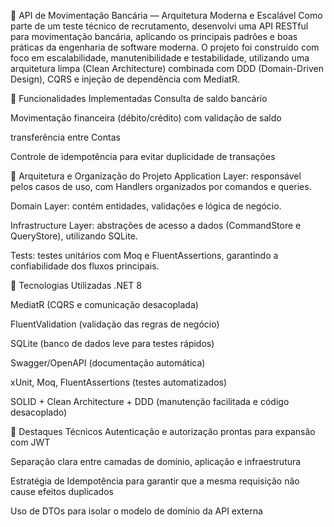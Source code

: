 🏦 API de Movimentação Bancária — Arquitetura Moderna e Escalável
Como parte de um teste técnico de recrutamento, desenvolvi uma API RESTful para movimentação bancária, aplicando os principais padrões e boas práticas da engenharia de software moderna. O projeto foi construído com foco em escalabilidade, manutenibilidade e testabilidade, utilizando uma arquitetura limpa (Clean Architecture) combinada com DDD (Domain-Driven Design), CQRS e injeção de dependência com MediatR.

🚀 Funcionalidades Implementadas
Consulta de saldo bancário

Movimentação financeira (débito/crédito) com validação de saldo

transferência entre Contas 

Controle de idempotência para evitar duplicidade de transações

🧱 Arquitetura e Organização do Projeto
Application Layer: responsável pelos casos de uso, com Handlers organizados por comandos e queries.

Domain Layer: contém entidades, validações e lógica de negócio.

Infrastructure Layer: abstrações de acesso a dados (CommandStore e QueryStore), utilizando SQLite.

Tests: testes unitários com Moq e FluentAssertions, garantindo a confiabilidade dos fluxos principais.

🧰 Tecnologias Utilizadas
.NET 8

MediatR (CQRS e comunicação desacoplada)

FluentValidation (validação das regras de negócio)

SQLite (banco de dados leve para testes rápidos)

Swagger/OpenAPI (documentação automática)

xUnit, Moq, FluentAssertions (testes automatizados)

SOLID + Clean Architecture + DDD (manutenção facilitada e código desacoplado)

🔐 Destaques Técnicos
Autenticação e autorização prontas para expansão com JWT

Separação clara entre camadas de domínio, aplicação e infraestrutura

Estratégia de Idempotência para garantir que a mesma requisição não cause efeitos duplicados

Uso de DTOs para isolar o modelo de domínio da API externa
